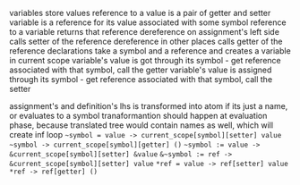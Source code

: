 variables store values
reference to a value is a pair of getter and setter
variable is a reference for its value associated with some symbol
reference to a variable returns that reference
dereference on assignment's left side calls setter of the reference
dereference in other places calls getter of the reference
declarations take a symbol and a reference and creates a variable in current scope
variable's value is got through its symbol - get reference associated with that symbol, call the getter
variable's value is assigned through its symbol - get reference associated with that symbol, call the setter

assignment's and definition's lhs is transformed into atom if its just a name, or evaluates to a symbol
tranaformantion should happen at evaluation phase, because translated tree would contain names as well, which will create inf loop
`~symbol = value -> current_scope[symbol][setter] value`
`~symbol -> current_scope[symbol][getter] ()`
`~symbol := value -> &current_scope[symbol][setter] &value`
`&~symbol := ref -> &current_scope[symbol][setter] value`
`*ref = value -> ref[setter] value`
`*ref -> ref[getter] ()`
